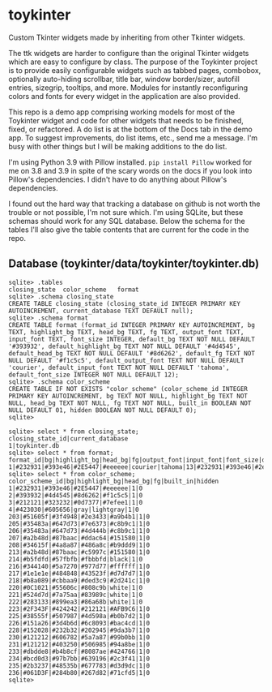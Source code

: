 # toykinter
Custom Tkinter widgets made by inheriting from other Tkinter widgets.

The ttk widgets are harder to configure than the original Tkinter widgets which are easy to configure by class. The purpose of the Toykinter project is to provide easily configurable widgets such as tabbed pages, combobox, optionally auto-hiding scrollbar, title bar, window border/sizer, autofill entries, sizegrip, tooltips, and more. Modules for instantly reconfiguring colors and fonts for every widget in the application are also provided.

This repo is a demo app comprising working models for most of the Toykinter widget and code for other widgets that needs to be finished, fixed, or refactored. A do list is at the bottom of the Docs tab in the demo app. To suggest improvements, do list items, etc., send me a message. I'm busy with other things but I will be making additions to the do list.

I'm using Python 3.9 with Pillow installed. `pip install Pillow` worked for me on 3.8 and 3.9 in spite of the scary words on the docs if you look into Pillow's dependencies. I didn't have to do anything about Pillow's dependencies.

I found out the hard way that tracking a database on github is not worth the trouble or not possible, I'm not sure which. I'm using SQLite, but these schemas should work for any SQL database. Below the schema for the tables I'll also give the table contents that are current for the code in the repo.

## Database (toykinter/data/toykinter/toykinter.db)

```
sqlite> .tables
closing_state  color_scheme   format
sqlite> .schema closing_state
CREATE TABLE closing_state (closing_state_id INTEGER PRIMARY KEY AUTOINCREMENT, current_database TEXT DEFAULT null);
sqlite> .schema format
CREATE TABLE format (format_id INTEGER PRIMARY KEY AUTOINCREMENT, bg TEXT, highlight_bg TEXT, head_bg TEXT, fg TEXT, output_font TEXT, input_font TEXT, font_size INTEGER, default_bg TEXT NOT NULL DEFAULT '#393932', default_highlight_bg TEXT NOT NULL DEFAULT '#4d4545', default_head_bg TEXT NOT NULL DEFAULT '#8d6262', default_fg TEXT NOT NULL DEFAULT '#f1c5c5', default_output_font TEXT NOT NULL DEFAULT 'courier', default_input_font TEXT NOT NULL DEFAULT 'tahoma', default_font_size INTEGER NOT NULL DEFAULT 12);
sqlite> .schema color_scheme
CREATE TABLE IF NOT EXISTS "color_scheme" (color_scheme_id INTEGER PRIMARY KEY AUTOINCREMENT, bg TEXT NOT NULL, highlight_bg TEXT NOT NULL, head_bg TEXT NOT NULL, fg TEXT NOT NULL, built_in BOOLEAN NOT NULL DEFAULT 01, hidden BOOLEAN NOT NULL DEFAULT 0);
sqlite>

sqlite> select * from closing_state;
closing_state_id|current_database
1|toykinter.db
sqlite> select * from format;
format_id|bg|highlight_bg|head_bg|fg|output_font|input_font|font_size|default_bg|default_highlight_bg|default_head_bg|default_fg|default_output_font|default_input_font|default_font_size
1|#232931|#393e46|#2E5447|#eeeeee|courier|tahoma|13|#232931|#393e46|#2e5447|#eeeeee|courier|tahoma|12
sqlite> select * from color_scheme;
color_scheme_id|bg|highlight_bg|head_bg|fg|built_in|hidden
1|#232931|#393e46|#2E5447|#eeeeee|1|0
2|#393932|#4d4545|#8d6262|#f1c5c5|1|0
3|#212121|#323232|#0d7377|#7efee1|1|0
4|#423030|#605656|gray|lightgray|1|0
203|#51605f|#3f4948|#2e3433|#a9b4b1|1|0
205|#35483a|#647d73|#7e6373|#c8b9c1|1|0
206|#35483a|#647d73|#4d444b|#c8b9c1|1|0
207|#a2b48d|#87baac|#ddac64|#151580|1|0
208|#34615f|#4a8a87|#486a8c|#b9ddd9|1|0
213|#a2b48d|#87baac|#c5997c|#151580|1|0
214|#b5fdfd|#57fbfb|#fbbbfd|black|1|0
216|#344140|#5a7270|#977d77|#ffffff|1|0
217|#1e1e1e|#484848|#43523f|#d7d7d7|1|0
218|#b8a089|#cbbaa9|#ded3c9|#2d241c|1|0
220|#0C1021|#55606c|#808c9b|white|1|0
221|#524d7d|#7a75aa|#83989c|white|1|0
222|#283133|#899ea3|#86a68b|white|1|0
223|#2F343F|#424242|#212121|#AFB9C6|1|0
225|#38555f|#507987|#4d598a|#b0b7d2|1|0
226|#151a26|#3d4b6d|#6c8093|#bac4cd|1|0
228|#152028|#232b32|#202945|#9da3b7|1|0
230|#121212|#606782|#5a7a87|#99b0bb|1|0
231|#121212|#403250|#506985|#94a8be|1|0
233|#dbdde8|#b4b8cf|#8087ae|#424766|1|0
234|#bcd0d3|#97b7bb|#639196|#2c3f41|1|0
235|#2b3237|#48535b|#677783|#d3d9dc|1|0
236|#061D3F|#284b80|#267d82|#71cfd5|1|0
sqlite>
```
